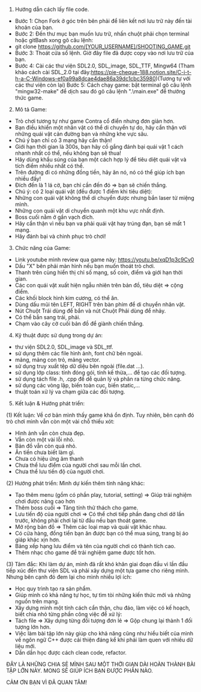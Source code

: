 1.	Hướng dẫn cách lấy file code.
-	Bước 1: Chọn Fork ở góc trên bên phải để liên kết nơi lưu trữ này đến tài khoản của bạn.
-	Bước 2: Đến thư mục bạn muốn lưu trữ, nhấn chuột phải chọn terminal hoặc gitBash xong gõ câu lệnh:
-	git clone https://github.com/[YOUR_USERNAME]/SHOOTING_GAME.git
-	Bước 3: Thoát cửa sổ lệnh. Giờ đây file đã được copy vào nơi lưu trữ của bạn.
-	Bước 4: Cài các thư viện SDL2.0, SDL_image, SDL_TTF, Mingw64 (Tham khảo cách cài SDL_2.0 tại đây:https://pie-cheque-188.notion.site/C-i-t-h-a-C-Windows-ef0a99a8dcae4dae86a39dc1cbc35980)(Tương tự với các thư viện còn lại)
Bước 5: Cách chạy game: bật terminal gõ câu lệnh "mingw32-make" để dịch sau đó gõ câu lệnh ".\main.exe" để thưởng thức game.

2.	Mô tả Game:
-	Trò chơi tương tự như game Contra cổ điển nhưng đơn giản hơn.
-	Bạn điều khiển một nhân vật có thể di chuyển tự do, hãy cẩn thận với những quái vật cản đường bạn và những khe vực sâu.
-	Chú ý bạn chỉ có 3 mạng hãy cẩn thận!
-	Giới hạn thời gian là 300s, bạn hãy cố gắng đánh bại quái vật 1 cách nhanh nhất có thể, nếu không bạn sẽ thua!
-	Hãy dùng khẩu súng của bạn một cách hợp lý để tiêu diệt quái vật và tích điểm nhiều nhất có thể.
-	Trên đường đi có những đồng tiền, hãy ăn nó, nó có thể giúp ích bạn nhiều đấy!
-	Đích đến là 1 lá cờ, bạn chỉ cần đến đó => bạn sẽ chiến thắng.
-	Chú ý: có 2 loại quái vật (đều được 1 điểm khi tiêu diệt):
-	Những con quái vật không thể di chuyển được nhưng bắn laser từ miệng mình.
-	Những con quái vật di chuyển quanh một khu vực nhất định.
-	Boss cuối nằm ở gần vạch đích.
-	Hãy cẩn thận vì nếu bạn va phải quái vật hay trúng đạn, bạn sẽ mất 1 mạng.
-	Hãy đánh bại và chinh phục trò chơi!

3.	Chức năng của Game:
-	Link youtube mình review qua game này: https://youtu.be/xqD1p3c9Cv0
-	Dấu "X" bên phải màn hình nếu bạn muốn thoát trò chơi.
-	Thanh trên cùng hiển thị chỉ số mạng, số coin, điểm và giới hạn thời gian.
-	Các con quái vật xuất hiện ngẫu nhiên trên bản đồ, tiêu diệt => cộng điểm.
-	Các khối block hình kim cương, có thể ăn.
-	Dùng dấu mũi tên LEFT, RIGHT trên bàn phím để di chuyển nhân vật.
-	Nút Chuột Trái dùng để bắn và nút Chuột Phải dùng để nhảy.
-	Có thể bắn sang trái, phải.
-	Chạm vào cây cờ cuối bản đồ để giành chiến thắng.

4.	Kỹ thuật được sử dụng trong dự án:
-	thư viện SDL2.0, SDL_image và SDL_ttf.
-	sử dụng thêm các file hình ảnh, font chữ bên ngoài.
-	mảng, mảng con trỏ, mảng vector.
-	sử dụng truy xuất tệp dữ diệu bên ngoài (file.dat ...).
-	sử dụng lớp class: tính đóng gói, tính kế thừa,... để tạo các đối tượng.
-	sử dụng tách file .h, .cpp để dễ quản lý và phân ra từng chức năng.
-	sử dụng các vòng lặp, biến toàn cục, biến static,...
-	thuật toán xử lý va chạm giữa các đối tượng.

5.	Kết luận & Hướng phát triển:

(1)	 Kết luận: Về cơ bản mình thấy game khá ổn định. Tuy nhiên, bên cạnh đó trò chơi mình vẫn còn một vài chỗ thiếu xót:
-	Hình ảnh vẫn còn chưa đẹp.
-	Vẫn còn một vài lỗi nhỏ.
-	Bản đồ vẫn còn quá nhỏ.
-	Ăn tiền chưa biết làm gì.
-	Chưa có hiệu ứng âm thanh
-	Chưa thể lưu điểm của người chơi sau mỗi lần chơi.
-	Chưa thể lưu tiến độ của người chơi.

(2)	 Hướng phát triển:
Mình dự kiến thêm tính năng khác:
-	Tạo thêm menu (gồm có phần play, tutorial, setting) => Giúp trải nghiệm chơi được nâng cao hơn
-	Thêm boss cuối => Tăng tính thử thách cho game.
-	Lưu tiến độ của người chơi => Có thể chơi tiếp phần đang chơi dở lần trước, không phải chơi lại từ đầu nếu bạn thoát game.
-	Mở rộng bản đồ => Thêm các loại map và quái vật khác nhau.
-	Có cửa hàng, đồng tiền bạn ăn được bạn có thể mua súng, trang bị áo giáp khác xịn hơn.
-	Bảng xếp hạng lưu điểm và tên của người chơi có thành tích cao.
-	Thêm nhạc cho game để trải nghiệm game được tốt hơn.

(3)	Tâm đắc:
Khi làm dự án, mình đã rất khó khăn giai đoạn đầu vì lần đầu tiếp xúc đến thư viện SDL và phải xây dựng một tựa game cho riêng mình.
Nhưng bên cạnh đó đem lại cho mình nhiều lợi ích:
-	Học quy trình tạo ra sản phẩm.
-	Giúp mình có khả năng tự học, tự tìm tòi những kiến thức mới và những nguồn trên mạng.
-	Xây dựng mình một tính cách cẩn thận, chu đáo, làm việc có kế hoạch, biết chia nhỏ từng phần công việc để xử lý:
-	Tách file => Xây dựng từng đối tượng đơn lẻ => Gộp chung lại thành 1 đối tượng lớn hơn.
-	Việc làm bài tập lớn này giúp cho khả năng cũng như hiểu biết của mình về ngôn ngữ C++ được cải thiện đáng kể khi phải làm quen với nhiều dữ liệu mới.
-	Dần dần học được cách clean code, refactor.

ĐÂY LÀ NHỮNG CHIA SẺ MÌNH SAU MỘT THỜI GIAN DÀI HOÀN THÀNH BÀI TẬP LỚN NÀY. MONG SẼ GIÚP ÍCH BẠN ĐƯỢC PHẦN NÀO.

CẢM ƠN BẠN VÌ ĐÃ QUAN TÂM!
